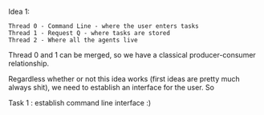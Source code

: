 Idea 1:

    Thread 0 - Command Line - where the user enters tasks
    Thread 1 - Request Q - where tasks are stored
    Thread 2 - Where all the agents live

Thread 0 and 1 can be merged, so we have a classical producer-consumer relationship.

Regardless whether or not this idea works (first ideas are pretty much always shit),
we need to establish an interface for the user. So 

Task 1 : establish command line interface :)
